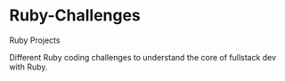 # Ruby-Challenges
Ruby Projects

Different Ruby coding challenges to understand the core of fullstack dev with Ruby.
